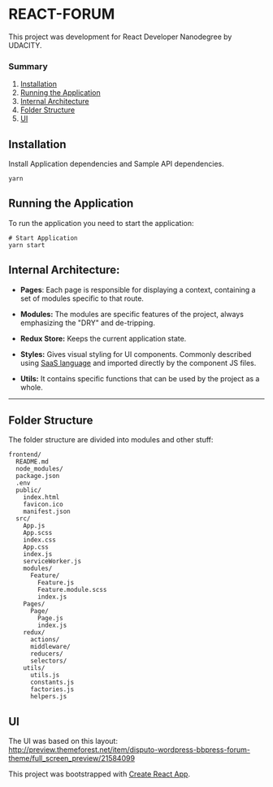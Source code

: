 # REACT-FORUM

This project was development for React Developer Nanodegree by UDACITY.

### Summary

1. [Installation](#installation)
2. [Running the Application](#running-the-application)
3. [Internal Architecture](#internal-architecture)
4. [Folder Structure](#folder-structure)
5. [UI](#ui)

## Installation

Install Application dependencies and Sample API dependencies.

```
yarn
```

## Running the Application

To run the application you need to start the application:

```
# Start Application
yarn start
```

## Internal Architecture:

- **Pages**: Each page is responsible for displaying a context, containing a set of modules specific to that route.

- **Modules:** The modules are specific features of the project, always emphasizing the "DRY" and de-tripping.

- **Redux Store:** Keeps the current application state.

- **Styles:** Gives visual styling for UI components. Commonly described using [SaaS language](https://sass-lang.com/) and imported directly by the component JS files.

- **Utils:** It contains specific functions that can be used by the project as a whole.

---

## Folder Structure

The folder structure are divided into modules and other stuff:

```
frontend/
  README.md
  node_modules/
  package.json
  .env
  public/
    index.html
    favicon.ico
    manifest.json
  src/
    App.js
    App.scss
    index.css
    App.css
    index.js
    serviceWorker.js
    modules/
      Feature/
        Feature.js
        Feature.module.scss
        index.js
    Pages/
      Page/
        Page.js
        index.js
    redux/
      actions/
      middleware/
      reducers/
      selectors/
    utils/
      utils.js
      constants.js
      factories.js
      helpers.js
```

## UI

The UI was based on this layout:
http://preview.themeforest.net/item/disputo-wordpress-bbpress-forum-theme/full_screen_preview/21584099

This project was bootstrapped with [Create React App](https://github.com/facebook/create-react-app).
